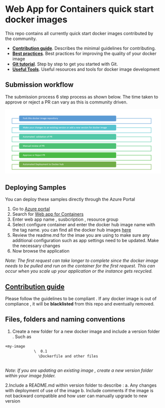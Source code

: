  # Web App for Containers quick start docker images

This repo contains all currently quick start docker images contributed by the community.	

+ [**Contribution guide**](README.md#ContributionGuide). Describes the minimal guidelines for contributing.
+ [**Best practices**](/contribution-guide/best-practices.md). Best practices for improving the quality of your docker image
+ [**Git tutorial**](/contribution-guide/git-tutorial.md). Step by step to get you started with Git.
+ [**Useful Tools**](/contribution-guide/useful-tools.md). Useful resources and tools for docker image development

## Submission workflow 
The submission process 6 step process as shown below. The time taken to approve or reject a PR can vary as this is community driven. 

![Submission workflow for docker images](images/submission-flow.PNG?raw=true)

## Deploying Samples
You can deploy these samples directly through the Azure Portal

1. Go to [Azure portal](https://portal.azure.com)
2. Search for [Web app for Containers](https://portal.azure.com#create/microsoft.appsvclinux)
3. Enter web app name , susbcription , resource group 
4. Select configure container and enter the docker hub image name with the tag name. you can find all the docker hub images [here](https://hub.docker.com/r/appsvcorg) 
5. Review the readme.md for the imae you are using to make sure any additional configuration such as app settings need to be updated. Make the necessary changes 
6. Now browse the application 

*Note: The first request can take longer to complete since the docker image needs to be pulled and run on the container for the first request. This can occur when you scale up your application or the instance gets recycled.*


## [Contribution guide](#ContributionGuide)

Please follow the guidelines to be compliant . If any docker image is out of compliance , it will be **blacklisted** from this repo and eventually removed. 

## Files, folders and naming conventions
1. Create a new folder for a new docker image and include a version folder . Such as 
```
+my-image
	         \  0.1 
		       \Dockerfile and other files 
		
```
 
 *Note:  If you are updating an existing image  , create a new version folder within your image folder.*
  
2.Include a README.md within version folder to describe :
		a. Any changes with deployment of use of the image 
		b. Include comments if the image is not backward compatible and how user can manually upgrade to new version 


